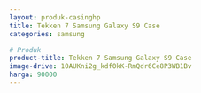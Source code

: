 ```yaml
---
layout: produk-casinghp
title: Tekken 7 Samsung Galaxy S9 Case
categories: samsung

# Produk
product-title: Tekken 7 Samsung Galaxy S9 Case
image-drive: 10AUKni2g_kdf0kK-RmQdr6Ce8P3WB1Bv
harga: 90000
---
```

